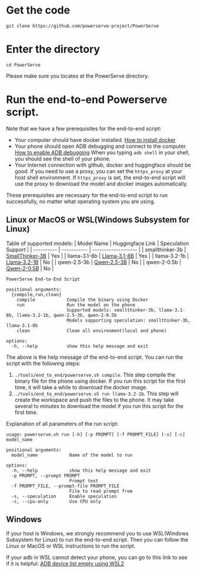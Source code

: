 # Get the code

`git clone https://github.com/powerserve-project/PowerServe`

# Enter the directory

`cd PowerServe`

Please make sure you locates at the PowerServe directory.

# Run the end-to-end Powerserve script.

Note that we have a few prerequisites for the end-to-end script:
- Your computer should have docker installed. [How to install docker](https://docs.docker.com/get-started/get-docker/)
- Your phone should open ADB debugging and connect to the computer. [How to enable ADB debugging](https://developer.android.google.cn/tools/adb) When you typing `adb shell` in your shell, you should see the shell of your phone.
- Your Internet connection with github, docker and huggingface should be good. If you need to use a proxy, you can set the `https_proxy` at your host shell environment. If `https_proxy` is set, the end-to-end script will use the proxy to download the model and docker images automatically.

These prerequisites are necessary for the end-to-end script to run successfully, no matter what operating system you are using.

## Linux or MacOS or WSL(Windows Subsystem for Linux)

Table of supported models:
| Model Name | Huggingface Link | Speculation Support |
| ---------- | ----------- | ------------------- |
| smallthinker-3b | [SmallThinker-3B](https://huggingface.co/PowerServe/SmallThinker-3B-PowerServe-QNN29-8G4) | Yes |
| llama-3.1-8b | [Llama-3.1-8B](https://huggingface.co/PowerServe/Llama-3.1-8B-PowerServe-QNN29-8G4) | Yes |
| llama-3.2-1b | [Llama-3.2-1B](https://huggingface.co/PowerServe/Llama-3.2-1B-PowerServe-QNN29-8G4) | No |
| qwen-2.5-3b | [Qwen-2.5-3B](https://huggingface.co/PowerServe/Qwen-2.5-3B-PowerServe-QNN29-8G4) | No |
| qwen-2-0.5b | [Qwen-2-0.5B](https://huggingface.co/PowerServe/Qwen-2-0.5B-PowerServe-QNN29-8G4) | No |


```
PowerServe End-to-End Script

positional arguments:
  {compile,run,clean}
    compile            Compile the binary using Docker
    run                Run the model on the phone
                       Supported models: smallthinker-3b, llama-3.1-8b, llama-3.2-1b, qwen-2.5-3b, qwen-2-0.5b
                       Models supporting speculation: smallthinker-3b, llama-3.1-8b
    clean              Clean all environment(local and phone)

options:
  -h, --help           show this help message and exit
```

The above is the help message of the end-to-end script. You can run the script with the following steps:

1. `./tools/end_to_end/powerserve.sh compile`. This step compile the binary file for the phone using docker. If you run this script for the first time, it will take a while to download the docker image.
2. `./tools/end_to_end/powerserve.sh run llama-3.2-1b`. This step will create the workspace and push the files to the phone. It may take several to minutes to download the model if you run this script for the first time.

Explanation of all parameters of the run script:

```
usage: powerserve.sh run [-h] [-p PROMPT] [-f PROMPT_FILE] [-s] [-c] model_name

positional arguments:
  model_name            Name of the model to run

options:
  -h, --help            show this help message and exit
  -p PROMPT, --prompt PROMPT
                        Prompt text
  -f PROMPT_FILE, --prompt-file PROMPT_FILE
                        File to read prompt from
  -s, --speculation     Enable speculation
  -c, --cpu-only        Use CPU only
```

## Windows

If your host is Windows, we strongly recommend you to use WSL(Windows Subsystem for Linux) to run the end-to-end script. Then you can follow the Linux or MacOS or WSL instructions to run the script.

If your adb in WSL cannot detect your phone, you can go to this link to see if it is helpful: [ADB device list empty using WSL2](https://stackoverflow.com/questions/60166965/adb-device-list-empty-using-wsl2)
